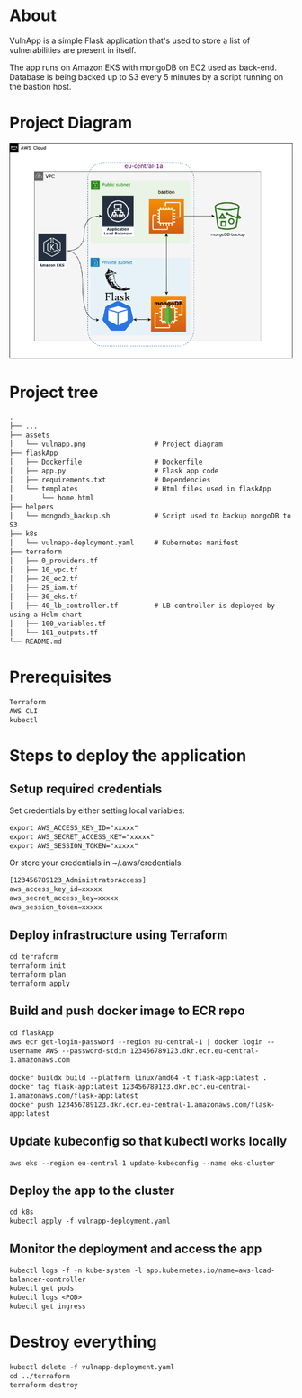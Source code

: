 
# About

VulnApp is a simple Flask application that's used to store a list of vulnerabilities are present in itself.

The app runs on Amazon EKS with mongoDB on EC2 used as back-end. Database is being backed up to S3 every 5 minutes by a script running on the bastion host. 


# Project Diagram


![Vulnapp Diagram](./assets/vulnapp.png)


# Project tree 
    .
    ├── ...
    ├── assets                             
    │   └── vulnapp.png                 # Project diagram 
    ├── flaskApp                        
    │   ├── Dockerfile                  # Dockerfile
    │   ├── app.py                      # Flask app code
    │   ├── requirements.txt            # Dependencies
    │   └── templates                   # Html files used in flaskApp
    |       └── home.html
    ├── helpers                         
    │   └── mongodb_backup.sh           # Script used to backup mongoDB to S3
    ├── k8s                             
    │   └── vulnapp-deployment.yaml     # Kubernetes manifest
    ├── terraform                       
    │   ├── 0_providers.tf              
    │   ├── 10_vpc.tf                   
    │   ├── 20_ec2.tf                   
    │   ├── 25_iam.tf                   
    │   ├── 30_eks.tf                   
    │   ├── 40_lb_controller.tf         # LB controller is deployed by using a Helm chart
    │   ├── 100_variables.tf            
    │   └── 101_outputs.tf              
    └── README.md
    

# Prerequisites
    Terraform
    AWS CLI
    kubectl

# Steps to deploy the application

## Setup required credentials 
Set credentials by either setting local variables:

    export AWS_ACCESS_KEY_ID="xxxxx"
    export AWS_SECRET_ACCESS_KEY="xxxxx"
    export AWS_SESSION_TOKEN="xxxxx"

Or store your credentials in  ~/.aws/credentials

    [123456789123_AdministratorAccess]
    aws_access_key_id=xxxxx
    aws_secret_access_key=xxxxx
    aws_session_token=xxxxx

## Deploy infrastructure using Terraform 

    cd terraform
    terraform init
    terraform plan
    terraform apply

## Build and push docker image to ECR repo

    cd flaskApp
    aws ecr get-login-password --region eu-central-1 | docker login --username AWS --password-stdin 123456789123.dkr.ecr.eu-central-1.amazonaws.com
    
    docker buildx build --platform linux/amd64 -t flask-app:latest .
    docker tag flask-app:latest 123456789123.dkr.ecr.eu-central-1.amazonaws.com/flask-app:latest
    docker push 123456789123.dkr.ecr.eu-central-1.amazonaws.com/flask-app:latest
    
    
## Update kubeconfig so that kubectl works locally
    aws eks --region eu-central-1 update-kubeconfig --name eks-cluster

## Deploy the app to the cluster
    cd k8s
    kubectl apply -f vulnapp-deployment.yaml 
    

## Monitor the deployment and access the app

    kubectl logs -f -n kube-system -l app.kubernetes.io/name=aws-load-balancer-controller
    kubectl get pods 
    kubectl logs <POD> 
    kubectl get ingress 


# Destroy everything
    kubectl delete -f vulnapp-deployment.yaml 
    cd ../terraform
    terraform destroy
